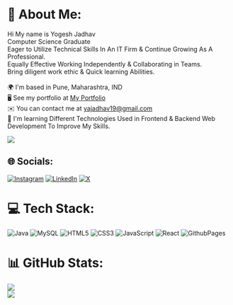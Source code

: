 # 💫 About Me:

Hi My name is Yogesh Jadhav<br>Computer Science Graduate<br>Eager to Utilize Technical Skills In An IT Firm & Continue Growing As A Professional.<br>Equally Effective Working Independently & Collaborating in Teams.<br>Bring diligent work ethic & Quick learning Abilities.<br><br>🌍 I'm based in Pune, Maharashtra, IND<br>🖥️ See my portfolio at [My Portfolio](http://unity19207.github.io/Personal-Portfolio/) <br>✉️ You can contact me at [yajadhav19@gmail.com](mailto:yajadhav19@gmail.com)<br>🧠 I'm learning Different Technologies Used in Frontend & Backend Web Development To Improve My Skills.

[![](https://visitcount.itsvg.in/api?id=Unity19207&icon=0&color=8)](https://visitcount.itsvg.in)


## 🌐 Socials:

[![Instagram](https://img.shields.io/badge/Instagram-%23E4405F.svg?logo=Instagram&logoColor=white)](https://instagram.com/yogesh_jadhav.19) [![LinkedIn](https://img.shields.io/badge/LinkedIn-%230077B5.svg?logo=linkedin&logoColor=white)](https://linkedin.com/in/yogesh19) [![X](https://img.shields.io/badge/X-black.svg?logo=X&logoColor=white)](https://x.com/YogeshJadhav_19)

# 💻 Tech Stack:

![Java](https://img.shields.io/badge/java-%23ED8B00.svg?style=for-the-badge&logo=openjdk&logoColor=white) ![MySQL](https://img.shields.io/badge/mysql-%2300000f.svg?style=for-the-badge&logo=mysql&logoColor=white) ![HTML5](https://img.shields.io/badge/html5-%23E34F26.svg?style=for-the-badge&logo=html5&logoColor=white) ![CSS3](https://img.shields.io/badge/css3-%231572B6.svg?style=for-the-badge&logo=css3&logoColor=white) ![JavaScript](https://img.shields.io/badge/javascript-%23323330.svg?style=for-the-badge&logo=javascript&logoColor=%23F7DF1E) ![React](https://img.shields.io/badge/react-%2320232a.svg?style=for-the-badge&logo=react&logoColor=%2361DAFB) ![GithubPages](https://img.shields.io/badge/github%20pages-121013?style=for-the-badge&logo=github&logoColor=white)

# 📊 GitHub Stats:
<!---
![](https://github-readme-stats.vercel.app/api?username=Unity19207&theme=dark&hide_border=true&include_all_commits=true&count_private=true)<br/>
-->

![](https://github-readme-streak-stats.herokuapp.com/?user=Unity19207&theme=dark&hide_border=true)<br/>
![](https://github-readme-stats.vercel.app/api/top-langs/?username=Unity19207&theme=dark&hide_border=true&include_all_commits=true&count_private=true&layout=compact)




